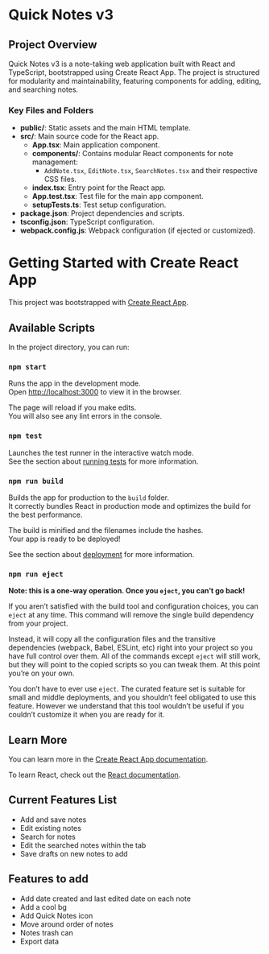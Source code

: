 # Quick Notes v3

## Project Overview

Quick Notes v3 is a note-taking web application built with React and TypeScript, bootstrapped using Create React App. The project is structured for modularity and maintainability, featuring components for adding, editing, and searching notes. 

### Key Files and Folders
- **public/**: Static assets and the main HTML template.
- **src/**: Main source code for the React app.
	- **App.tsx**: Main application component.
	- **components/**: Contains modular React components for note management:
		- `AddNote.tsx`, `EditNote.tsx`, `SearchNotes.tsx` and their respective CSS files.
	- **index.tsx**: Entry point for the React app.
	- **App.test.tsx**: Test file for the main app component.
	- **setupTests.ts**: Test setup configuration.
- **package.json**: Project dependencies and scripts.
- **tsconfig.json**: TypeScript configuration.
- **webpack.config.js**: Webpack configuration (if ejected or customized).

# Getting Started with Create React App

This project was bootstrapped with [Create React App](https://github.com/facebook/create-react-app).

## Available Scripts

In the project directory, you can run:

### `npm start`

Runs the app in the development mode.\
Open [http://localhost:3000](http://localhost:3000) to view it in the browser.

The page will reload if you make edits.\
You will also see any lint errors in the console.

### `npm test`

Launches the test runner in the interactive watch mode.\
See the section about [running tests](https://facebook.github.io/create-react-app/docs/running-tests) for more information.

### `npm run build`

Builds the app for production to the `build` folder.\
It correctly bundles React in production mode and optimizes the build for the best performance.

The build is minified and the filenames include the hashes.\
Your app is ready to be deployed!

See the section about [deployment](https://facebook.github.io/create-react-app/docs/deployment) for more information.

### `npm run eject`

**Note: this is a one-way operation. Once you `eject`, you can’t go back!**

If you aren’t satisfied with the build tool and configuration choices, you can `eject` at any time. This command will remove the single build dependency from your project.

Instead, it will copy all the configuration files and the transitive dependencies (webpack, Babel, ESLint, etc) right into your project so you have full control over them. All of the commands except `eject` will still work, but they will point to the copied scripts so you can tweak them. At this point you’re on your own.

You don’t have to ever use `eject`. The curated feature set is suitable for small and middle deployments, and you shouldn’t feel obligated to use this feature. However we understand that this tool wouldn’t be useful if you couldn’t customize it when you are ready for it.

## Learn More

You can learn more in the [Create React App documentation](https://facebook.github.io/create-react-app/docs/getting-started).

To learn React, check out the [React documentation](https://reactjs.org/).

## Current Features List

- Add and save notes
- Edit existing notes
- Search for notes 
- Edit the searched notes within the tab
- Save drafts on new notes to add

## Features to add

- Add date created and last edited date on each note
- Add a cool bg
- Add Quick Notes icon
- Move around order of notes
- Notes trash can
- Export data